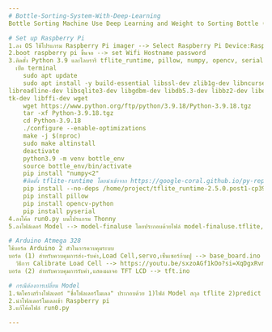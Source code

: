 ```yaml
---
# Bottle-Sorting-System-With-Deep-Learning
Bottle Sorting Machine Use Deep Learning and Weight to Sorting Bottle (Plastic, Glass bottle and Aluminnium)

# Set up Raspberry Pi 
1.ลง OS ใช้โปรแกรม Raspberry Pi imager --> Select Raspberry Pi Device:Raspberry Pi 5 , Operating System:Raspberry Pi OS (64 bit) , Storage:SD Card
2.boot raspberry pi ขึ้นจอ --> set Wifi Hostname password 
3.ติดตั้ง Python 3.9 และไลบรารี tflite_runtime, pillow, numpy, opencv, serial ใช้คำสั่งดังนี้
  เปิด terminal 
    sudo apt update
    sudo apt install -y build-essential libssl-dev zlib1g-dev libncurses5-dev libncursesw5-dev\
libreadline-dev libsqlite3-dev libgdbm-dev libdb5.3-dev libbz2-dev libexpat1-dev liblzma-dev\
tk-dev libffi-dev wget
    wget https://www.python.org/ftp/python/3.9.18/Python-3.9.18.tgz
    tar -xf Python-3.9.18.tgz
    cd Python-3.9.18
    ./configure --enable-optimizations
    make -j $(nproc)
    sudo make altinstall
    deactivate
    python3.9 -m venv bottle_env
    source bottle_env/bin/activate
    pip install "numpy<2"
    #ติดตั้ง tflite-runtime โดยนำเข้าจาก https://google-coral.github.io/py-repo/tflite-runtime/?utm_source=chatgpt.com เลือกดาวน์โหลดไฟล์ "tflite_runtime-2.5.0.post1-cp39-cp39-linux_aarch64.whl"
    pip install --no-deps /home/project/tflite_runtime-2.5.0.post1-cp39-cp39-linux_aarch64.whl #ตาม path ไฟล์ tflite_runtime
    pip install pillow
    pip install opencv-python
    pip install pyserial
4.ลงโค้ด run0.py บนโปรแกรม Thonny 
5.ลงโฟล์เดอร์ Model --> model-finaluse โดยประกอบด้วยไฟล์ model-finaluse.tflite, predict, labels

# Arduino Atmega 328
ใช้บอร์ด Arduino 2 ตัวในการควบคุมระบบ 
บอร์ด (1) สำหรับควบคุมการส่ง-รับค่า,Load Cell,servo,เซ็นเซอร์ก้ามปู --> base_board.ino
  วิธีการ Calibrate Load Cell --> https://youtu.be/sxzoAGf1kOo?si=XqDgxRvnZsf30kAV
บอร์ด (2) สำหรับควบคุมการรับค่า,แสดงผลจอ TFT LCD --> tft.ino

# กรณีต้องการเปลี่ยน Model 
1.จัดโครงสร้างโฟลเดอร์ "ชื่อโฟลเดอร์โมเดล" ประกอบด้วย 1)ไฟล์ Model สกุล tflite 2)predict และ 3)labels.txt
2.นำโฟลเดอร์โมเดลเข้า Raspberry pi 
3.แก้โค้ดไฟล์ run0.py

---
```



    
    
    
